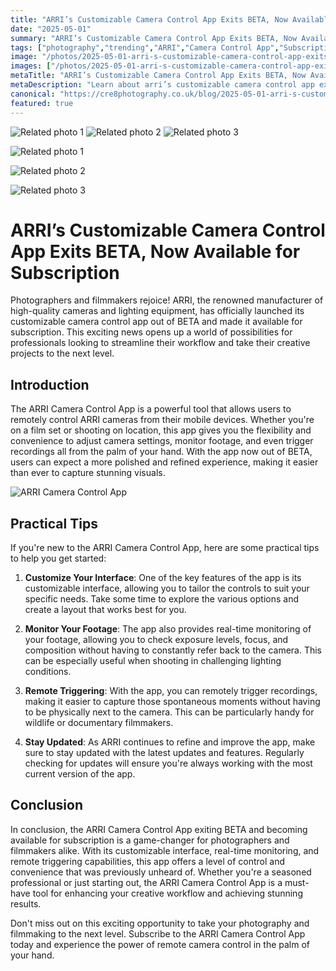 ```yaml
---
title: "ARRI’s Customizable Camera Control App Exits BETA, Now Available for Subscription"
date: "2025-05-01"
summary: "ARRI’s Customizable Camera Control App Exits BETA, Now Available for Subscription - A trending topic in photography."
tags: ["photography","trending","ARRI","Camera Control App","Subscription","Filmmakers","Photography","Remote Control","Customizable Interface","Monitoring","Remote Triggering","Updates"]
image: "/photos/2025-05-01-arri-s-customizable-camera-control-app-exits-beta-now-available-for-subscription-1.jpg"
images: ["/photos/2025-05-01-arri-s-customizable-camera-control-app-exits-beta-now-available-for-subscription-1.jpg","/photos/2025-05-01-arri-s-customizable-camera-control-app-exits-beta-now-available-for-subscription-2.jpg","/photos/2025-05-01-arri-s-customizable-camera-control-app-exits-beta-now-available-for-subscription-3.jpg"]
metaTitle: "ARRI’s Customizable Camera Control App Exits BETA, Now Available for Subscription | cre8 Photography"
metaDescription: "Learn about arri’s customizable camera control app exits beta, now available for subscription in photography with practical tips and insights."
canonical: "https://cre8photography.co.uk/blog/2025-05-01-arri-s-customizable-camera-control-app-exits-beta-now-available-for-subscription"
featured: true
---
```


<!-- Gallery as HTML -->

<div class="grid grid-cols-1 sm:grid-cols-2 md:grid-cols-3 gap-4">
  <img src="/photos/2025-05-01-arri-s-customizable-camera-control-app-exits-beta-now-available-for-subscription-1.jpg" alt="Related photo 1" class="w-full rounded-lg" />
<img src="/photos/2025-05-01-arri-s-customizable-camera-control-app-exits-beta-now-available-for-subscription-2.jpg" alt="Related photo 2" class="w-full rounded-lg" />
<img src="/photos/2025-05-01-arri-s-customizable-camera-control-app-exits-beta-now-available-for-subscription-3.jpg" alt="Related photo 3" class="w-full rounded-lg" />
</div>


<!-- Gallery as Markdown -->
![Related photo 1](/photos/2025-05-01-arri-s-customizable-camera-control-app-exits-beta-now-available-for-subscription-1.jpg)


![Related photo 2](/photos/2025-05-01-arri-s-customizable-camera-control-app-exits-beta-now-available-for-subscription-2.jpg)


![Related photo 3](/photos/2025-05-01-arri-s-customizable-camera-control-app-exits-beta-now-available-for-subscription-3.jpg)



# ARRI’s Customizable Camera Control App Exits BETA, Now Available for Subscription

Photographers and filmmakers rejoice! ARRI, the renowned manufacturer of high-quality cameras and lighting equipment, has officially launched its customizable camera control app out of BETA and made it available for subscription. This exciting news opens up a world of possibilities for professionals looking to streamline their workflow and take their creative projects to the next level.

## Introduction

The ARRI Camera Control App is a powerful tool that allows users to remotely control ARRI cameras from their mobile devices. Whether you're on a film set or shooting on location, this app gives you the flexibility and convenience to adjust camera settings, monitor footage, and even trigger recordings all from the palm of your hand. With the app now out of BETA, users can expect a more polished and refined experience, making it easier than ever to capture stunning visuals.

![ARRI Camera Control App](/path/to/image)

## Practical Tips

If you're new to the ARRI Camera Control App, here are some practical tips to help you get started:

1. **Customize Your Interface**: One of the key features of the app is its customizable interface, allowing you to tailor the controls to suit your specific needs. Take some time to explore the various options and create a layout that works best for you.

2. **Monitor Your Footage**: The app also provides real-time monitoring of your footage, allowing you to check exposure levels, focus, and composition without having to constantly refer back to the camera. This can be especially useful when shooting in challenging lighting conditions.

3. **Remote Triggering**: With the app, you can remotely trigger recordings, making it easier to capture those spontaneous moments without having to be physically next to the camera. This can be particularly handy for wildlife or documentary filmmakers.

4. **Stay Updated**: As ARRI continues to refine and improve the app, make sure to stay updated with the latest updates and features. Regularly checking for updates will ensure you're always working with the most current version of the app.

## Conclusion

In conclusion, the ARRI Camera Control App exiting BETA and becoming available for subscription is a game-changer for photographers and filmmakers alike. With its customizable interface, real-time monitoring, and remote triggering capabilities, this app offers a level of control and convenience that was previously unheard of. Whether you're a seasoned professional or just starting out, the ARRI Camera Control App is a must-have tool for enhancing your creative workflow and achieving stunning results.

Don't miss out on this exciting opportunity to take your photography and filmmaking to the next level. Subscribe to the ARRI Camera Control App today and experience the power of remote camera control in the palm of your hand.

